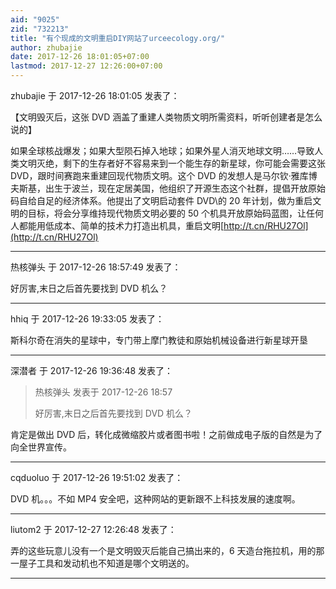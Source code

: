 ```yaml
---
aid: "9025"
zid: "732213"
title: "有个现成的文明重启DIY网站了urceecology.org/"
author: zhubajie
date: 2017-12-26 18:01:05+07:00
lastmod: 2017-12-27 12:26:00+07:00
---
```


zhubajie 于 2017-12-26 18:01:05 发表了：

【文明毁灭后，这张 DVD 涵盖了重建人类物质文明所需资料，听听创建者是怎么说的】

如果全球核战爆发；如果大型陨石掉入地球；如果外星人消灭地球文明……导致人类文明灭绝，剩下的生存者好不容易来到一个能生存的新星球，你可能会需要这张 DVD，跟时间赛跑来重建回现代物质文明。这个 DVD 的发想人是马尔钦‧雅库博夫斯基，出生于波兰，现在定居美国，他组织了开源生态这个社群，提倡开放原始码自给自足的经济体系。他提出了文明启动套件 DVD\\的 20 年计划，做为重启文明的目标，将会分享维持现代物质文明必要的 50 个机具开放原始码蓝图，让任何人都能用低成本、简单的技术力打造出机具，重启文明[http://t.cn/RHU27Ol](http://t.cn/RHU27Ol)

---

热核弹头 于 2017-12-26 18:57:49 发表了：

好厉害,末日之后首先要找到 DVD 机么？

---

hhiq 于 2017-12-26 19:33:05 发表了：

斯科尔奇在消失的星球中，专门带上摩门教徒和原始机械设备进行新星球开垦

---

深潜者 于 2017-12-26 19:36:48 发表了：

> 热核弹头 发表于 2017-12-26 18:57
>
> 好厉害,末日之后首先要找到 DVD 机么？

肯定是做出 DVD 后，转化成微缩胶片或者图书啦！之前做成电子版的自然是为了向全世界宣传。

---

cqduoluo 于 2017-12-26 19:51:02 发表了：

DVD 机。。。不如 MP4 安全吧，这种网站的更新跟不上科技发展的速度啊。

---

liutom2 于 2017-12-27 12:26:48 发表了：

弄的这些玩意儿没有一个是文明毁灭后能自己搞出来的，6 天造台拖拉机，用的那一屋子工具和发动机也不知道是哪个文明送的。

---

